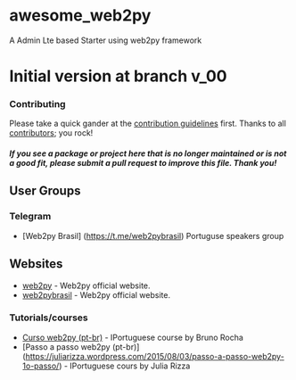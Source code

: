 # awesome_web2py
A Admin Lte based Starter using web2py framework

# Initial version at branch v_00


### Contributing

Please take a quick gander at the [contribution guidelines](https://github.com/avelino/awesome-go/blob/master/CONTRIBUTING.md) first. Thanks to all [contributors](https://github.com/avelino/awesome-go/graphs/contributors); you rock!

#### *If you see a package or project here that is no longer maintained or is not a good fit, please submit a pull request to improve this file. Thank you!*

## User Groups

### Telegram

* [Web2py Brasil] (https://t.me/web2pybrasil) Portuguse speakers group


## Websites

* [web2py](http://web2py.com/) - Web2py official website.
* [web2pybrasil](http://web2py.com.br/) - Web2py official website.



### Tutorials/courses

* [Curso web2py (pt-br)](https://www.youtube.com/playlist?list=PL5CWed0-MqAPLiMS5gJvWKZDBez-vcRuN) - IPortuguese course by Bruno Rocha
* [Passo a passo web2py (pt-br)] (https://juliarizza.wordpress.com/2015/08/03/passo-a-passo-web2py-1o-passo/) - IPortuguese cours by Julia Rizza

